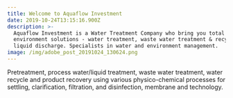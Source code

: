 ```yaml
---
title: Welcome to Aquaflow Investment
date: 2019-10-24T13:15:16.900Z
description: >-
  Aquaflow Investment is a Water Treatment Company who bring you total
  environment solutions - water treatment, waste water treatment & recycle, zero
  liquid discharge. Specialists in water and environment management.
image: /img/adobe_post_20191024_130624.png
---
```

Pretreatment, process water/liquid treatment, waste water treatment, water recycle and product recovery using various physico-chemical processes for settling, clarification, filtration, and disinfection, membrane and technology.

